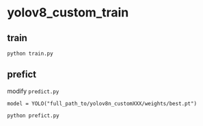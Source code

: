 # yolov8_custom_train

## train

```
python train.py
```

## prefict

modify `predict.py`

```
model = YOLO("full_path_to/yolov8n_customXXX/weights/best.pt")

```

```
python prefict.py
```
